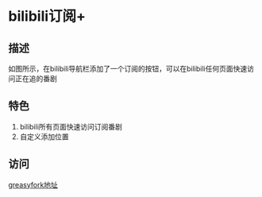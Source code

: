 # bilibili订阅+

## 描述
如图所示，在bilibili导航栏添加了一个订阅的按钮，可以在bilibili任何页面快速访问正在追的番剧

## 特色
1. bilibili所有页面快速访问订阅番剧
2. 自定义添加位置

## 访问

[greasyfork地址](https://greasyfork.org/zh-CN/scripts/30278-bilibili%E8%AE%A2%E9%98%85)